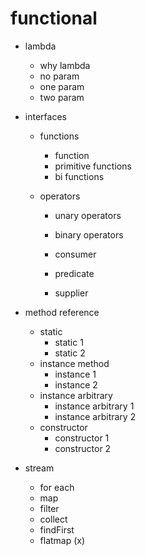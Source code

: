 # functional

- lambda
    - why lambda
    - no param
    - one param
    - two param

- interfaces
    - functions
        - function
        - primitive functions
        - bi functions

    - operators
        - unary operators
        - binary operators

        - consumer
        - predicate
        - supplier

- method reference
    - static
        - static 1
        - static 2
    - instance method
        - instance 1
        - instance 2
    - instance arbitrary
        - instance arbitrary 1
        - instance arbitrary 2
    - constructor
        - constructor 1
        - constructor 2

- stream
    - for each
    - map
    - filter
    - collect
    - findFirst
    - flatmap (x)